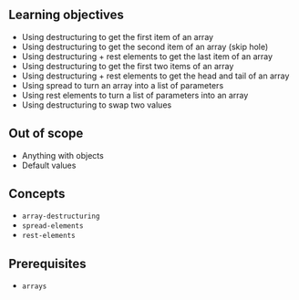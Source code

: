 ## Learning objectives

- Using destructuring to get the first item of an array
- Using destructuring to get the second item of an array (skip hole)
- Using destructuring + rest elements to get the last item of an array
- Using destructuring to get the first two items of an array
- Using destructuring + rest elements to get the head and tail of an array
- Using spread to turn an array into a list of parameters
- Using rest elements to turn a list of parameters into an array
- Using destructuring to swap two values

## Out of scope

- Anything with objects
- Default values

## Concepts

- `array-destructuring`
- `spread-elements`
- `rest-elements`

## Prerequisites

- `arrays`
